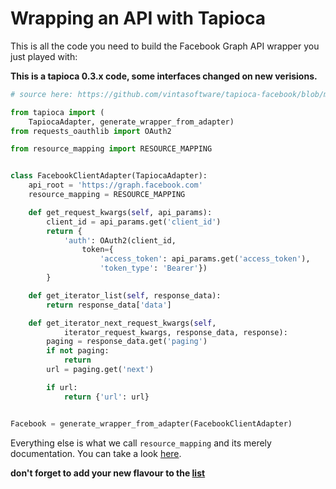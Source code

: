 # Wrapping an API with Tapioca

This is all the code you need to build the Facebook Graph API wrapper you just played with:

**This is a tapioca 0.3.x code, some interfaces changed on new verisions.**
``` python
# source here: https://github.com/vintasoftware/tapioca-facebook/blob/master/tapioca_facebook/tapioca_facebook.py

from tapioca import (
    TapiocaAdapter, generate_wrapper_from_adapter)
from requests_oauthlib import OAuth2

from resource_mapping import RESOURCE_MAPPING


class FacebookClientAdapter(TapiocaAdapter):
    api_root = 'https://graph.facebook.com'
    resource_mapping = RESOURCE_MAPPING

    def get_request_kwargs(self, api_params):
        client_id = api_params.get('client_id')
        return {
            'auth': OAuth2(client_id,
                token={
                    'access_token': api_params.get('access_token'),
                    'token_type': 'Bearer'})
        }

    def get_iterator_list(self, response_data):
        return response_data['data']

    def get_iterator_next_request_kwargs(self,
            iterator_request_kwargs, response_data, response):
        paging = response_data.get('paging')
        if not paging:
            return
        url = paging.get('next')

        if url:
            return {'url': url}


Facebook = generate_wrapper_from_adapter(FacebookClientAdapter)
```
Everything else is what we call ```resource_mapping``` and its merely documentation. You can take a look  [here](https://github.com/vintasoftware/tapioca-facebook/blob/master/tapioca_facebook/resource_mapping.py).

**don't forget to add your new flavour to the [list](flavours.md)**

